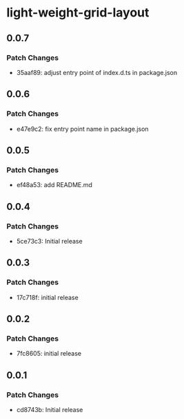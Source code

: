 # light-weight-grid-layout

## 0.0.7

### Patch Changes

- 35aaf89: adjust entry point of index.d.ts in package.json

## 0.0.6

### Patch Changes

- e47e9c2: fix entry point name in package.json

## 0.0.5

### Patch Changes

- ef48a53: add README.md

## 0.0.4

### Patch Changes

- 5ce73c3: Initial release

## 0.0.3

### Patch Changes

- 17c718f: initial release

## 0.0.2

### Patch Changes

- 7fc8605: initial release

## 0.0.1

### Patch Changes

- cd8743b: Initial release
